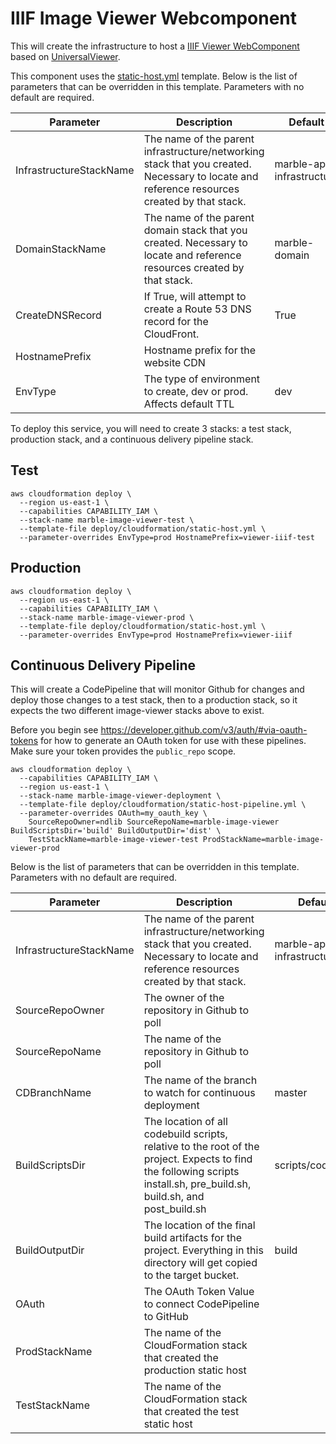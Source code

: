# IIIF Image Viewer Webcomponent

This will create the infrastructure to host a [IIIF Viewer WebComponent](https://github.com/ndlib/marble-image-viewer) based on [UniversalViewer](https://github.com/UniversalViewer/universalviewer).

This component uses the [static-host.yml](/deploy/cloudformation/static-host.yml) template. Below is the list of parameters that can be overridden in this template. Parameters with no default are required.

| Parameter | Description | Default |
|-----------|-------------|---------|
| InfrastructureStackName | The name of the parent infrastructure/networking stack that you created. Necessary to locate and reference resources created by that stack. | marble-app-infrastructure |
| DomainStackName | The name of the parent domain stack that you created. Necessary to locate and reference resources created by that stack. | marble-domain |
| CreateDNSRecord | If True, will attempt to create a Route 53 DNS record for the CloudFront. | True |
| HostnamePrefix | Hostname prefix for the website CDN |  |
| EnvType | The type of environment to create, dev or prod. Affects default TTL | dev |

To deploy this service, you will need to create 3 stacks: a test stack, production stack, and a continuous delivery pipeline stack.

## Test
```console
aws cloudformation deploy \
  --region us-east-1 \
  --capabilities CAPABILITY_IAM \
  --stack-name marble-image-viewer-test \
  --template-file deploy/cloudformation/static-host.yml \
  --parameter-overrides EnvType=prod HostnamePrefix=viewer-iiif-test
```

## Production
```console
aws cloudformation deploy \
  --region us-east-1 \
  --capabilities CAPABILITY_IAM \
  --stack-name marble-image-viewer-prod \
  --template-file deploy/cloudformation/static-host.yml \
  --parameter-overrides EnvType=prod HostnamePrefix=viewer-iiif
```

## Continuous Delivery Pipeline
This will create a CodePipeline that will monitor Github for changes and deploy those changes to a test stack, then to a production stack, so it expects the two different image-viewer stacks above to exist.

Before you begin see https://developer.github.com/v3/auth/#via-oauth-tokens for how to generate an OAuth token for use with these pipelines. Make sure your token provides the `public_repo` scope.

```console
aws cloudformation deploy \
  --capabilities CAPABILITY_IAM \
  --region us-east-1 \
  --stack-name marble-image-viewer-deployment \
  --template-file deploy/cloudformation/static-host-pipeline.yml \
  --parameter-overrides OAuth=my_oauth_key \
    SourceRepoOwner=ndlib SourceRepoName=marble-image-viewer BuildScriptsDir='build' BuildOutputDir='dist' \
    TestStackName=marble-image-viewer-test ProdStackName=marble-image-viewer-prod
```

Below is the list of parameters that can be overridden in this template. Parameters with no default are required.

| Parameter | Description | Default |
|-----------|-------------|---------|
| InfrastructureStackName | The name of the parent infrastructure/networking stack that you created. Necessary to locate and reference resources created by that stack. | marble-app-infrastructure |
| SourceRepoOwner | The owner of the repository in Github to poll |  |
| SourceRepoName | The name of the repository in Github to poll |  |
| CDBranchName | The name of the branch to watch for continuous deployment | master |
| BuildScriptsDir | The location of all codebuild scripts, relative to the root of the project. Expects to find the following scripts install.sh, pre_build.sh, build.sh, and post_build.sh | scripts/codebuild |
| BuildOutputDir | The location of the final build artifacts for the project. Everything in this directory will get copied to the target bucket. | build |
| OAuth | The OAuth Token Value to connect CodePipeline to GitHub | |
| ProdStackName | The name of the CloudFormation stack that created the production static host | |
| TestStackName | The name of the CloudFormation stack that created the test static host |||
